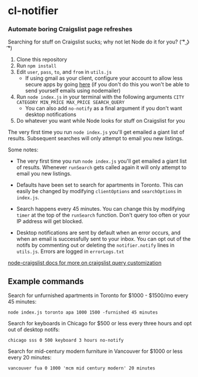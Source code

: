 # cl-notifier

### Automate boring Craigslist page refreshes

Searching for stuff on Craigslist sucks; why not let Node do it for you? ( ͡° ͜ʖ ͡°)

1. Clone this repository
2. Run `npm install`
3. Edit `user`, `pass`, `to`, and `from` in `utils.js`
   - If using gmail as your client, configure your account to allow less secure apps by going [here](https://myaccount.google.com/lesssecureapps) (if you don't do this you won't be able to send yourself emails using nodemailer)
4. Run `node index.js` in your terminal with the following arguments `CITY CATEGORY MIN_PRICE MAX_PRICE SEARCH_QUERY`
   - You can also add `no-notify` as a final argument if you don't want desktop notifications
5. Do whatever you want while Node looks for stuff on Craigslist for you

The very first time you run `node index.js` you'll get emailed a giant list of results. Subsequent searches will only attempt to email you new listings.

Some notes:

- The very first time you run `node index.js` you'll get emailed a giant list of results. Whenever `runSearch` gets called again it will only attempt to email you new listings.

- Defaults have been set to search for apartments in Toronto. This can easily be changed by modifying `clientOptions` and `searchOptions` in `index.js`.

- Search happens every 45 minutes. You can change this by modifying `timer` at the top of the `runSearch` function. Don't query too often or your IP address will get blocked.

- Desktop notifications are sent by default when an error occurs, and when an email is successfully sent to your inbox. You can opt out of the notifs by commenting out or deleting the `notifier.notify` lines in `utils.js`. Errors are logged in `errorLogs.txt`

[node-craigslist docs for more on craigslist query customization](https://www.npmjs.com/package/node-craigslist)

## Example commands

Search for unfurnished apartments in Toronto for \$1000 - \$1500/mo every 45 minutes:

```
node index.js toronto apa 1000 1500 -furnished 45 minutes
```

Search for keyboards in Chicago for \$500 or less every three hours and opt out of desktop notifs:

```
chicago sss 0 500 keyboard 3 hours no-notify
```

Search for mid-century modern furniture in Vancouver for \$1000 or less every 20 minutes:

```
vancouver fua 0 1000 'mcm mid century modern' 20 minutes
```
